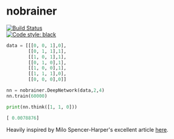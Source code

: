 # nobrainer

[![Build Status](https://travis-ci.org/coreygirard/nobrainer.svg?branch=master)](https://travis-ci.org/coreygirard/nobrainer) <br>
[![Code style: black](https://img.shields.io/badge/code%20style-black-000000.svg)](https://github.com/ambv/black)

```python
data = [[[0, 0, 1],0],
        [[0, 1, 1],1],
        [[1, 0, 1],1],
        [[0, 1, 0],1],
        [[1, 0, 0],1],
        [[1, 1, 1],0],
        [[0, 0, 0],0]]

nn = nobrainer.DeepNetwork(data,2,4)
nn.train(60000)

print(nn.think([1, 1, 0]))
```

```python
[ 0.0078876]
```
Heavily inspired by Milo Spencer-Harper's excellent article [here](https://medium.com/technology-invention-and-more/how-to-build-a-simple-neural-network-in-9-lines-of-python-code-cc8f23647ca1#.vncojtrlw).
